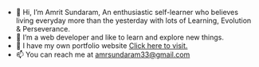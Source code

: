 - 👋 Hi, I’m Amrit Sundaram, 
An enthusiastic self-learner who believes living everyday more than the yesterday with lots of Learning, Evolution & Perseverance.
- 👀 I’m a web developer and like to learn and explore new things.
- 🌱 I have my own portfolio website <a href="https://iamrit.live">Click here to visit.</a>
- 📫 You can reach me at amrsundaram33@gmail.com

<!---
amrsundaram33/amrsundaram33 is a ✨ special ✨ repository because its `README.md` (this file) appears on your GitHub profile.
You can click the Preview link to take a look at your changes.
--->
